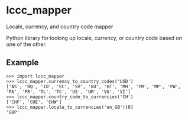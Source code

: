 lccc_mapper
===========

Locale, currency, and country code mapper

Python library for looking up locale, currency, or country code based on one of the other.

Example
----------------

    >>> import lccc_mapper
    >>> lccc_mapper.currency_to_country_codes('USD')
    ['AS', 'BQ', 'IO', 'EC', 'SV', 'GU', 'HT', 'MH', 'FM', 'MP', 'PW', 'PA', 'PR', 'TL', 'TC', 'US', 'UM', 'VG', 'VI']
    >>> lccc_mapper.country_code_to_currencies('CH')
    ['CHF', 'CHE', 'CHW']
    >>> lccc_mapper.locale_to_currencies('en_GB')[0]
    'GBP'
